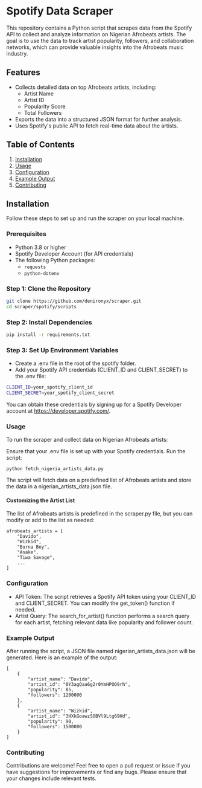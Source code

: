 # Spotify Data Scraper

This repository contains a Python script that scrapes data from the Spotify API to collect and analyze information on Nigerian Afrobeats artists. The goal is to use the data to track artist popularity, followers, and collaboration networks, which can provide valuable insights into the Afrobeats music industry.

## Features

- Collects detailed data on top Afrobeats artists, including:
  - Artist Name
  - Artist ID
  - Popularity Score
  - Total Followers
- Exports the data into a structured JSON format for further analysis.
- Uses Spotify's public API to fetch real-time data about the artists.

## Table of Contents

1. [Installation](#installation)
2. [Usage](#usage)
3. [Configuration](#configuration)
4. [Example Output](#example-output)
5. [Contributing](#contributing)

## Installation

Follow these steps to set up and run the scraper on your local machine.

### Prerequisites

- Python 3.8 or higher
- Spotify Developer Account (for API credentials)
- The following Python packages:
  - `requests`
  - `python-dotenv`

### Step 1: Clone the Repository

```bash
git clone https://github.com/denironyx/scraper.git
cd scraper/spotify/scripts
```

### Step 2: Install Dependencies
```bash
pip install -r requirements.txt
```

### Step 3: Set Up Environment Variables
- Create a .env file in the root of the spotify folder.
- Add your Spotify API credentials (CLIENT_ID and CLIENT_SECRET) to the .env file:
```bash
CLIENT_ID=your_spotify_client_id
CLIENT_SECRET=your_spotify_client_secret
```
You can obtain these credentials by signing up for a Spotify Developer account at https://developer.spotify.com/.

### Usage
To run the scraper and collect data on Nigerian Afrobeats artists:

Ensure that your .env file is set up with your Spotify credentials.
Run the script:

```
python fetch_nigeria_artists_data.py
```

The script will fetch data on a predefined list of Afrobeats artists and store the data in a nigerian_artists_data.json file.

#### Customizing the Artist List
The list of Afrobeats artists is predefined in the scraper.py file, but you can modify or add to the list as needed:

```
afrobeats_artists = [
    "Davido",
    "Wizkid",
    "Burna Boy",
    "Asake",
    "Tiwa Savage",
    ...
]
```
### Configuration
- API Token: The script retrieves a Spotify API token using your CLIENT_ID and CLIENT_SECRET. You can modify the get_token() function if needed.
- Artist Query: The search_for_artist() function performs a search query for each artist, fetching relevant data like popularity and follower count.

### Example Output
After running the script, a JSON file named nigerian_artists_data.json will be generated. Here is an example of the output:

```
[
    {
        "artist_name": "Davido",
        "artist_id": "0Y3agQaa6g2r0YmHPOO9rh",
        "popularity": 85,
        "followers": 1200000
    },
    {
        "artist_name": "Wizkid",
        "artist_id": "3HXkGoawzSOBVl9Ltg69Hd",
        "popularity": 90,
        "followers": 1500000
    }
]

```
### Contributing
Contributions are welcome! Feel free to open a pull request or issue if you have suggestions for improvements or find any bugs. Please ensure that your changes include relevant tests.